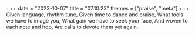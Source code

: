 +++
date = "2023-10-07"
title = "07.10.23"
themes = ["praise", "meta"]
+++
Given language, rhythm tune,
Given time to dance and praise,
What tools we have to image you,
What gain we have to seek your face,
And woven to each note and hop,
Are calls to devote them yet again.
